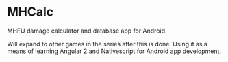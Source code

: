 # MHCalc
MHFU damage calculator and database app for Android.

Will expand to other games in the series after this is done. Using it as a means of learning Angular 2 and Nativescript for Android app development.